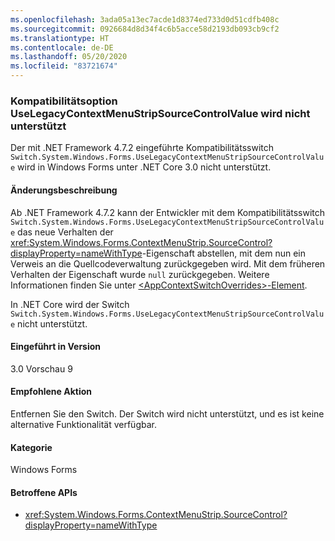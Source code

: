 ```yaml
---
ms.openlocfilehash: 3ada05a13ec7acde1d8374ed733d0d51cdfb408c
ms.sourcegitcommit: 0926684d8d34f4c6b5acce58d2193db093cb9cf2
ms.translationtype: HT
ms.contentlocale: de-DE
ms.lasthandoff: 05/20/2020
ms.locfileid: "83721674"
---
```

### <a name="uselegacycontextmenustripsourcecontrolvalue-compatibility-switch-not-supported"></a>Kompatibilitätsoption UseLegacyContextMenuStripSourceControlValue wird nicht unterstützt

Der mit .NET Framework 4.7.2 eingeführte Kompatibilitätsswitch `Switch.System.Windows.Forms.UseLegacyContextMenuStripSourceControlValue` wird in Windows Forms unter .NET Core 3.0 nicht unterstützt.

#### <a name="change-description"></a>Änderungsbeschreibung

Ab .NET Framework 4.7.2 kann der Entwickler mit dem Kompatibilitätsswitch `Switch.System.Windows.Forms.UseLegacyContextMenuStripSourceControlValue` das neue Verhalten der <xref:System.Windows.Forms.ContextMenuStrip.SourceControl?displayProperty=nameWithType>-Eigenschaft abstellen, mit dem nun ein Verweis an die Quellcodeverwaltung zurückgegeben wird. Mit dem früheren Verhalten der Eigenschaft wurde `null` zurückgegeben. Weitere Informationen finden Sie unter [\<AppContextSwitchOverrides>-Element](~/docs/framework/configure-apps/file-schema/runtime/appcontextswitchoverrides-element.md).

In .NET Core wird der Switch `Switch.System.Windows.Forms.UseLegacyContextMenuStripSourceControlValue` nicht unterstützt.

#### <a name="version-introduced"></a>Eingeführt in Version

3.0 Vorschau 9

#### <a name="recommended-action"></a>Empfohlene Aktion

Entfernen Sie den Switch. Der Switch wird nicht unterstützt, und es ist keine alternative Funktionalität verfügbar.

#### <a name="category"></a>Kategorie

Windows Forms

#### <a name="affected-apis"></a>Betroffene APIs

- <xref:System.Windows.Forms.ContextMenuStrip.SourceControl?displayProperty=nameWithType>

<!-- 

#### Affected APIs

- `P:System.Windows.Forms.ContextMenuStrip.SourceControl`

-->
